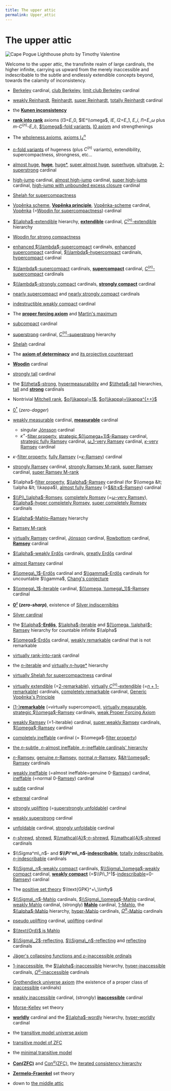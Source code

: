 ```yaml
---
title: The upper attic
permalink: Upper_attic
---
```

# The upper attic


![Cape Pogue Lighthouse photo by Timothy Valentine](assets/img/CapePogueLighthouse_medium.jpg)



Welcome to the upper attic, the transfinite realm of large cardinals,
the higher infinite, carrying us upward from the merely inaccessible and
indescribable to the subtle and endlessly extendible concepts beyond,
towards the calamity of inconsistency.

-   [Berkeley](Berkeley "Berkeley")
    cardinal, [club
    Berkeley](Berkeley "Berkeley"),
    [limit club
    Berkeley](Berkeley "Berkeley")
    cardinal
-   [weakly
    Reinhardt](Reinhardt "Reinhardt"),
    [Reinhardt](Reinhardt "Reinhardt"),
    [super
    Reinhardt](Reinhardt "Reinhardt"),
    [totally
    Reinhardt](Reinhardt "Reinhardt")
    cardinal
-   the **[Kunen
    inconsistency](Kunen_inconsistency "Kunen inconsistency")**
-   **[rank into
    rank](Rank_into_rank "Rank into rank")**
    axioms ($I3$=$E\_0$, $IE^\\omega$, $IE$, $I2$=$E\_1$, $E\_i$,
    $I1$=$E\_ω$ plus $m$-$C^{(n)}$-$E\_i$), [$\\omega$-fold
    variants](N-fold_variants#.24.5Comega.24-fold_variants "N-fold variants"),
    [I0
    axiom](L_of_V_lambda%2B1 "L of V lambda+1")
    and strengthenings
-   The [wholeness
    axioms](Wholeness_axioms "Wholeness axioms"),
    <a href="I4" class="mw-redirect" title="I4">axioms $\mathrm{I}_4^n$</a>
-   [$n$-fold
    variants](N-fold_variants "N-fold variants")
    of hugeness (plus $C^{(n)}$ variants), extendibility,
    supercompactness, strongness, etc...
-   [almost
    huge](Huge "Huge"),
    **[huge](Huge "Huge")**,
    [huge\*](Huge "Huge"),
    [super almost
    huge](Huge "Huge"),
    [superhuge](Huge "Huge"),
    [ultrahuge](Huge "Huge"),
    [2-superstrong](Superstrong "Superstrong")
    cardinal
-   [high-jump](High-jump "High-jump")
    cardinal, [almost
    high-jump](High-jump "High-jump")
    cardinal, [super
    high-jump](High-jump "High-jump")
    cardinal, [high-jump with unbounded excess
    closure](High-jump "High-jump")
    cardinal
-   [Shelah for
    supercompactness](Woodin#Shelah_cardinals "Woodin")
-   [Vopěnka
    scheme](Vopenka "Vopenka"),
    **[Vopěnka
    principle](Vopenka "Vopenka")**,
    [Vopěnka-scheme](Vopenka#Vop.C4.9Bnka_cardinals "Vopenka")
    cardinal,
    [Vopěnka](Vopenka#Vop.C4.9Bnka_cardinals "Vopenka")
    (=[Woodin for
    supercompactness](Woodin#Shelah_cardinals "Woodin"))
    cardinal
-   [$\\alpha$-extendible](Extendible "Extendible")
    hierarchy,
    **[extendible](Extendible "Extendible")**
    cardinal,
    [$C^{(n)}$-extendible](Extendible "Extendible")
    hierarchy
-   [Woodin for strong
    compactness](Woodin "Woodin")
-   [enhanced
    $\\lambda$-supercompact](Supercompact#Enhanced_supercompact_cardinals "Supercompact")
    cardinals, [enhanced
    supercompact](Supercompact#Enhanced_supercompact_cardinals "Supercompact")
    cardinal,
    [$\\lambda$-hypercompact](Hypercompact "Hypercompact")
    cardinals,
    [hypercompact](Hypercompact "Hypercompact")
    cardinal
-   [$\\lambda$-supercompact](Supercompact "Supercompact")
    cardinals,
    **[supercompact](Supercompact "Supercompact")**
    cardinal,
    [$C^{(n)}$-supercompact](Supercompact "Supercompact")
    cardinals
-   [$\\lambda$-strongly
    compact](Strongly_compact "Strongly compact")
    cardinals, **[strongly
    compact](Strongly_compact "Strongly compact")**
    cardinal
-   [nearly
    supercompact](Nearly_supercompact "Nearly supercompact")
    and [nearly strongly
    compact](Nearly_supercompact#Nearly_strongly_compact "Nearly supercompact")
    cardinals
-   [indestructible weakly
    compact](Weakly_compact#Indestructibility_of_a_weakly_compact_cardinal "Weakly compact")
    cardinal
-   The
    **<a href="Proper_forcing_axiom" class="mw-redirect" title="Proper forcing axiom">proper forcing axiom</a>**
    and [Martin's
    maximum](Forcing#Proper_forcing "Forcing")
-   <a href="Subcompact" class="mw-redirect" title="Subcompact">subcompact</a>
    cardinal
-   [superstrong](Superstrong "Superstrong")
    cardinal,
    [$C^{(n)}$-superstrong](Superstrong "Superstrong")
    hierarchy
-   [Shelah](Woodin#Shelah "Woodin")
    cardinal
-   The **[axiom of
    determinacy](Axiom_of_determinacy "Axiom of determinacy")**
    and
    <a href="Axiom_of_projective_determinacy" class="mw-redirect" title="Axiom of projective determinacy">its projective counterpart</a>
-   **[Woodin](Woodin "Woodin")**
    cardinal
-   <a href="Strongly_tall" class="mw-redirect" title="Strongly tall">strongly tall</a>
    cardinal
-   the
    [$\\theta$-strong](Strong "Strong"),
    [hypermeasurability](Strong#Hypermeasurable "Strong")
    and
    [$\\theta$-tall](Tall "Tall")
    hierarchies,
    [tall](Tall "Tall") and
    **[strong](Strong "Strong")**
    cardinals
-   Nontrivial [Mitchell
    rank](Mitchell_rank "Mitchell rank"),
    [$o(\\kappa)=1$](Mitchell_rank "Mitchell rank"),
    [$o(\\kappa)=\\kappa^{++}$](Mitchell_rank "Mitchell rank")
-   <a href="Zero_dagger" class="mw-redirect" title="Zero dagger">$0^\dagger$</a>
    (*zero-dagger*)
-   [weakly
    measurable](Weakly_measurable "Weakly measurable")
    cardinal,
    **[measurable](Measurable "Measurable")**
    cardinal
    -   singular
        [Jónsson](Jonsson "Jonsson")
        cardinal
    -   $κ^+$-<a href="Filter_property" class="mw-redirect" title="Filter property">filter property</a>,
        [strategic
        $(\\omega+1)$-Ramsey](Ramsey "Ramsey")
        cardinal, [strategic fully
        Ramsey](Ramsey "Ramsey")
        cardinal, [$ω\_1$-very
        Ramsey](Ramsey "Ramsey")
        cardinal, [$κ$-very
        Ramsey](Ramsey "Ramsey")
        cardinal
-   $κ$-<a href="Filter_property" class="mw-redirect" title="Filter property">filter property</a>,
    [fully
    Ramsey](Ramsey "Ramsey")
    (=[$κ$-Ramsey](Ramsey "Ramsey"))
    cardinal
-   [strongly
    Ramsey](Ramsey#Strongly_Ramsey_cardinal "Ramsey")
    cardinal, [strongly Ramsey
    M-rank](Ramsey "Ramsey"),
    [super
    Ramsey](Ramsey#Super_Ramsey_cardinal "Ramsey")
    cardinal, [super Ramsey
    M-rank](Ramsey "Ramsey")
-   $\\alpha$-<a href="Filter_property" class="mw-redirect" title="Filter property">filter property</a>,
    [$\\alpha$-Ramsey](Ramsey "Ramsey")
    cardinal (for $\\omega &lt; \\alpha &lt; \\kappa$), [almost fully
    Ramsey](Ramsey "Ramsey")
    (=[$&lt;κ$-Ramsey](Ramsey "Ramsey"))
    cardinal
-   [$\\Pi\_\\alpha$-Romsey](Ramsey "Ramsey"),
    [completely
    Romsey](Ramsey "Ramsey")
    (=[$ω$-very
    Ramsey](Ramsey "Ramsey")),
    [$\\alpha$-hyper completely
    Romsey](Ramsey "Ramsey"),
    [super completely
    Romsey](Ramsey "Ramsey")
    cardinals
-   [$\\alpha$-Mahlo–Ramsey](Ramsey "Ramsey")
    hierarchy
-   [Ramsey
    M-rank](Ramsey "Ramsey")
-   [virtually
    Ramsey](Ramsey#Virtually_Ramsey_cardinal "Ramsey")
    cardinal,
    [Jónsson](Jonsson "Jonsson")
    cardinal,
    [Rowbottom](Rowbottom "Rowbottom")
    cardinal,
    **[Ramsey](Ramsey "Ramsey")**
    cardinal
-   [$\\alpha$-weakly
    Erdős](Erdos "Erdos")
    cardinals, [greatly
    Erdős](Erdos "Erdos")
    cardinal
-   [almost
    Ramsey](Ramsey#Almost_Ramsey_cardinal "Ramsey")
    cardinal
-   [$\\omega\_1$-Erdős](Erdos "Erdos")
    cardinal and
    [$\\gamma$-Erdős](Erdos "Erdos")
    cardinals for uncountable $\\gamma$, [Chang's
    conjecture](Chang%27s_conjecture "Chang's conjecture")
-   [$\\omega\_1$-iterable](Ramsey#.24.5Calpha.24-iterable_cardinal "Ramsey")
    cardinal, [$(\\omega,
    \\omega\_1)$-Ramsey](Ramsey "Ramsey")
    cardinal
-   **<a href="Zero_sharp" class="mw-redirect" title="Zero sharp">$0^\sharp$</a>
    (*zero-sharp*)**, existence of [Silver
    indiscernibles](Constructible_universe#Silver_indiscernibles "Constructible universe")
-   <a href="Silver_cardinal" class="mw-redirect" title="Silver cardinal">Silver cardinal</a>
-   the
    [$\\alpha$-**Erdős**](Erdos "Erdos"),
    [$\\alpha$-iterable](Ramsey#.24.5Calpha.24-iterable_cardinal "Ramsey")
    and [$(\\omega,
    \\alpha)$-Ramsey](Ramsey "Ramsey")
    hierarchy for countable infinite $\\alpha$
-   [$\\omega$-Erdős](Erdos "Erdos")
    cardinal, [weakly
    remarkable](Remarkable "Remarkable")
    cardinal that is not remarkable
-   [virtually
    rank-into-rank](Rank_into_rank "Rank into rank")
    cardinal
-   the
    [$n$-iterable](Ramsey#.24.5Calpha.24-iterable_cardinal "Ramsey")
    and [virtually
    $n$-huge\*](Huge "Huge")
    hierarchy
-   [virtually Shelah for
    supercompactness](Woodin "Woodin")
    cardinal
-   [virtually
    extendible](Extendible "Extendible")
    (=[$2$-remarkable](Remarkable "Remarkable")),
    [virtually
    $C^{(n)}$-extendible](Extendible "Extendible")
    (=[$n+1$-remarkable](Remarkable "Remarkable"))
    cardinals, [completely
    remarkable](Remarkable "Remarkable")
    cardinal, [Generic Vopěnka's
    Principle](Vopenka "Vopenka")
-   [($1$-)**remarkable**](Remarkable "Remarkable")
    (=virtually supercompact), [virtually
    measurable](Measurable "Measurable"),
    [strategic
    $\\omega$-Ramsey](Ramsey "Ramsey")
    cardinals,
    <a href="Proper_forcing_axiom" class="mw-redirect" title="Proper forcing axiom">weak Proper Forcing Axiom</a>
-   [weakly
    Ramsey](Ramsey#.24.5Calpha.24-iterable_cardinal "Ramsey")
    (=$1$-iterable) cardinal, [super weakly
    Ramsey](Ramsey "Ramsey")
    cardinals,
    [$\\omega$-Ramsey](Ramsey "Ramsey")
    cardinal
-   <a href="Completely_ineffable" class="mw-redirect" title="Completely ineffable">completely ineffable</a>
    cardinal (=
    $\\omega$-<a href="Filter_property" class="mw-redirect" title="Filter property">filter property</a>)
-   [the $n$-subtle, $n$-almost ineffable, $n$-ineffable cardinals'
    hierarchy](Ineffable#Helix "Ineffable")
-   [$n$-Ramsey](Ramsey "Ramsey"),
    [genuine
    $n$-Ramsey](Ramsey "Ramsey"),
    [normal
    $n$-Ramsey](Ramsey "Ramsey"),
    [$&lt;\\omega$-Ramsey](Ramsey "Ramsey")
    cardinals
-   <a href="Weakly_ineffable" class="mw-redirect" title="Weakly ineffable">weakly ineffable</a>
    (=almost ineffable=genuine
    $0$-[Ramsey](Ramsey "Ramsey"))
    cardinal,
    [ineffable](Ineffable "Ineffable")
    (=normal
    $0$-[Ramsey](Ramsey "Ramsey"))
    cardinal
-   <a href="Subtle" class="mw-redirect" title="Subtle">subtle</a>
    cardinal
-   [ethereal](Ineffable#Ethereal_cardinal "Ineffable")
    cardinal
-   [strongly
    uplifting](Uplifting#Strongly_Uplifting "Uplifting")
    (=[superstrongly
    unfoldable](Unfoldable#Superstrongly_Unfoldable "Unfoldable"))
    cardinal
-   <a href="Weakly_superstrong" class="mw-redirect" title="Weakly superstrong">weakly superstrong</a>
    cardinal
-   [unfoldable](Unfoldable "Unfoldable")
    cardinal, [strongly
    unfoldable](Unfoldable#Strongly_Unfoldable "Unfoldable")
    cardinal
-   [$η$-shrewd](Shrewd "Shrewd"),
    [shrewd](Shrewd "Shrewd"),
    [$\\mathcal{A}$-$η$-shrewd](Shrewd "Shrewd"),
    [$\\mathcal{A}$-shrewd](Shrewd "Shrewd")
    cardinals
-   $\\Sigma^m\_n$- and
    **$\\Pi^m\_n$-[indescribable](Indescribable "Indescribable")**,
    <a href="Totally_indescribable" class="mw-redirect" title="Totally indescribable">totally indescribable</a>,
    [$η$-indescribable](Indescribable "Indescribable")
    cardinals
-   [$\\Sigma\_n$-weakly
    compact](Weakly_compact "Weakly compact")
    cardinals, [$\\Sigma\_\\omega$-weakly
    compact](Weakly_compact "Weakly compact")
    cardinal, **[weakly
    compact](Weakly_compact "Weakly compact")**
    (=$\\Pi\_1^1$-[indescribable](Indescribable "Indescribable")=$0$-[Ramsey](/web/20191104221438/http://cantorsattic.info/Ramsey "Ramsey"))
    cardinal
-   The [positive set
    theory](Positive_set_theory "Positive set theory")
    $\\text{GPK}^+\_\\infty$
-   [$\\Sigma\_n$-Mahlo](Mahlo "Mahlo")
    cardinals,
    [$\\Sigma\_\\omega$-Mahlo](Mahlo "Mahlo")
    cardinal, [weakly
    Mahlo](Mahlo "Mahlo")
    cardinal, (strongly)
    **[Mahlo](Mahlo "Mahlo")**
    cardinal,
    [$1$-Mahlo](Mahlo#Hyper-Mahlo "Mahlo"),
    the
    [$\\alpha$-Mahlo](Mahlo#Hyper-Mahlo "Mahlo")
    hierarchy,
    [hyper-Mahlo](Mahlo#Hyper-Mahlo "Mahlo")
    cardinals,
    [$Ω^α$-Mahlo](Mahlo "Mahlo")
    cardinals
-   [pseudo
    uplifting](Uplifting#pseudo_uplifting_cardinal "Uplifting")
    cardinal,
    [uplifting](Uplifting "Uplifting")
    cardinal
-   [$\\text{Ord}$ is
    Mahlo](ORD_is_Mahlo "ORD is Mahlo")
-   [$\\Sigma\_2$-reflecting](Reflecting#Sigma_2_correct_cardinals "Reflecting"),
    [$\\Sigma\_n$-reflecting](Reflecting "Reflecting")
    and
    [reflecting](Reflecting "Reflecting")
    cardinals
-   [Jäger's collapsing functions and ρ-inaccessible
    ordinals](J%C3%A4ger%27s_collapsing_functions_and_%CF%81-inaccessible_ordinals "Jäger's collapsing functions and ρ-inaccessible ordinals")
-   [$1$-inaccessible](Inaccessible#Degrees_of_inaccessibility "Inaccessible"),
    the
    [$\\alpha$-inaccessible](Inaccessible#Degrees_of_inaccessibility "Inaccessible")
    hierarchy,
    [hyper-inaccessible](Inaccessible#Hyper-inaccessible "Inaccessible")
    cardinals,
    [$Ω^α$-inaccessible](Inaccessible "Inaccessible")
    cardinals
-   [Grothendieck universe
    axiom](Inaccessible#Universes "Inaccessible")
    (the existence of a proper class of
    [inaccessible](Inaccessible "Inaccessible")
    cardinals)
-   [weakly
    inaccessible](Inaccessible#Weakly_inaccessible_cardinal "Inaccessible")
    cardinal, (strongly)
    **[inaccessible](Inaccessible "Inaccessible")**
    cardinal
-   <a href="Morse-Kelley_set_theory" class="mw-redirect" title="Morse-Kelley set theory">Morse-Kelley</a>
    set theory
-   **[worldly](Worldly "Worldly")**
    cardinal and the
    [$\\alpha$-wordly](Worldly#Degrees_of_worldliness "Worldly")
    hierarchy,
    [hyper-worldly](Worldly#Degrees_of_worldliness "Worldly")
    cardinal
-   the
    <a href="Transitive_ZFC_model#Transitive_model_universe_axiom" class="mw-redirect" title="Transitive ZFC model">transitive model universe axiom</a>
-   <a href="Transitive_ZFC_model" class="mw-redirect" title="Transitive ZFC model">transitive model of $\text{ZFC}$</a>
-   the
    <a href="Transitive_ZFC_model#Minimal_transitive_model_of_ZFC" class="mw-redirect" title="Transitive ZFC model">minimal transitive model</a>
-   **<a href="Con_ZFC" class="mw-redirect" title="Con ZFC">$\text{Con(ZFC)}$</a>**
    and
    <a href="Con_ZFC#Consistency_hierarchy" class="mw-redirect" title="Con ZFC">$\text{Con}^\alpha(\text{ZFC})$</a>,
    the
    <a href="Con_ZFC#Consistency_hierarchy" class="mw-redirect" title="Con ZFC">iterated consistency hierarchy</a>
-   **[Zermelo-Fraenkel](ZFC "ZFC")**
    set theory


-   down to
    <a href="The_middle_attic" class="mw-redirect" title="The middle attic">the middle attic</a>


